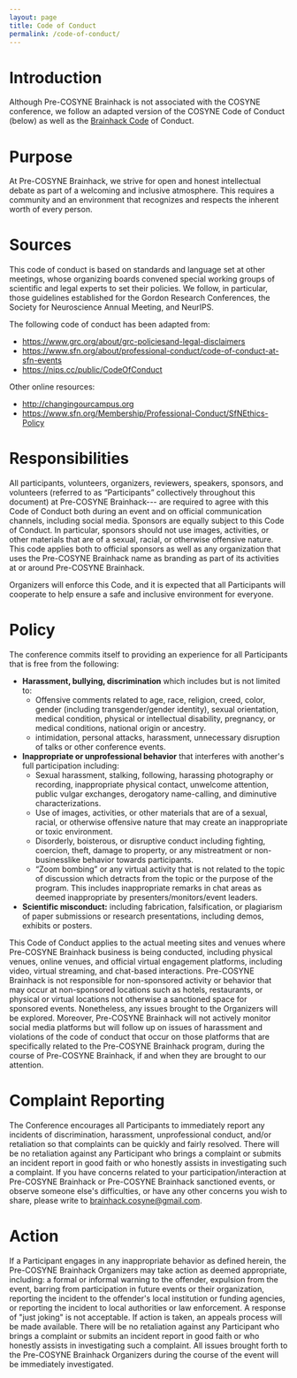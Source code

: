 ```yaml
---
layout: page
title: Code of Conduct
permalink: /code-of-conduct/
---
```


Introduction
============

Although Pre-COSYNE Brainhack is not associated with the COSYNE conference, we follow an adapted version of the COSYNE Code of Conduct (below) as well as the [Brainhack Code](https://brainhack.org/code-of-conduct) of Conduct.

Purpose
=======

At Pre-COSYNE Brainhack, we strive for open and honest intellectual debate as part of a welcoming and inclusive atmosphere. This requires a community and an environment that recognizes and respects the inherent worth of every person.

Sources
=======

This code of conduct is based on standards and language set at other meetings, whose organizing boards convened special working groups of scientific and legal experts to set their policies. We follow, in particular, those guidelines established for the Gordon Research Conferences, the Society for Neuroscience Annual Meeting, and NeurIPS.

The following code of conduct has been adapted from:

* <https://www.grc.org/about/grc-policiesand-legal-disclaimers>
* <https://www.sfn.org/about/professional-conduct/code-of-conduct-at-sfn-events>
* <https://nips.cc/public/CodeOfConduct>

Other online resources:

* <http://changingourcampus.org>
* <https://www.sfn.org/Membership/Professional-Conduct/SfNEthics-Policy>

Responsibilities
================

All participants, volunteers, organizers, reviewers, speakers, sponsors, and volunteers (referred to as “Participants” collectively throughout this document) at Pre-COSYNE Brainhack--- are required to agree with this Code of Conduct both during an event and on official communication channels, including social media. Sponsors are equally subject to this Code of Conduct. In particular, sponsors should not use images, activities, or other materials that are of a sexual, racial, or otherwise offensive nature. This code applies both to official sponsors as well as any organization that uses the Pre-COSYNE Brainhack name as branding as part of its activities at or around Pre-COSYNE Brainhack.

Organizers will enforce this Code, and it is expected that all Participants will cooperate to help ensure a safe and inclusive environment for everyone.

Policy
======

The conference commits itself to providing an experience for all Participants that is free from the following:

* **Harassment, bullying, discrimination** which includes but is not limited to:
  * Offensive comments related to age, race, religion, creed, color, gender (including transgender/gender identity), sexual orientation, medical condition, physical or intellectual disability, pregnancy, or medical conditions, national origin or ancestry.
  * intimidation, personal attacks, harassment, unnecessary disruption of talks or other conference events.
* **Inappropriate or unprofessional behavior** that interferes with another's full participation including:
  * Sexual harassment, stalking, following, harassing photography or recording, inappropriate physical contact, unwelcome attention, public vulgar exchanges, derogatory name-calling, and diminutive characterizations.
  * Use of images, activities, or other materials that are of a sexual, racial, or otherwise offensive nature that may create an inappropriate or toxic environment.
  * Disorderly, boisterous, or disruptive conduct including fighting, coercion, theft, damage to property, or any mistreatment or non-businesslike behavior towards participants.
  * “Zoom bombing” or any virtual activity that is not related to the topic of discussion which detracts from the topic or the purpose of the program. This includes inappropriate remarks in chat areas as deemed inappropriate by presenters/monitors/event leaders.
* **Scientific misconduct:** including fabrication, falsification, or plagiarism of paper submissions or research presentations, including demos, exhibits or posters.

This Code of Conduct applies to the actual meeting sites and venues where Pre-COSYNE Brainhack business is being conducted, including physical venues, online venues, and official virtual engagement platforms, including video, virtual streaming, and chat-based interactions. Pre-COSYNE Brainhack is not responsible for non-sponsored activity or behavior that may occur at non-sponsored locations such as hotels, restaurants, or physical or virtual locations not otherwise a sanctioned space for sponsored events. Nonetheless, any issues brought to the Organizers will be explored. Moreover, Pre-COSYNE Brainhack will not actively monitor social media platforms but will follow up on issues of harassment and violations of the code of conduct that occur on those platforms that are specifically related to the Pre-COSYNE Brainhack program, during the course of Pre-COSYNE Brainhack, if and when they are brought to our attention.

Complaint Reporting
===================

The Conference encourages all Participants to immediately report any incidents of discrimination, harassment, unprofessional conduct, and/or retaliation so that complaints can be quickly and fairly resolved. There will be no retaliation against any Participant who brings a complaint or submits an incident report in good faith or who honestly assists in investigating such a complaint. If you have concerns related to your participation/interaction at Pre-COSYNE Brainhack or Pre-COSYNE Brainhack sanctioned events, or observe someone else's difficulties, or have any other concerns you wish to share, please write to <brainhack.cosyne@gmail.com>.

Action
======

If a Participant engages in any inappropriate behavior as defined herein, the Pre-COSYNE Brainhack Organizers may take action as deemed appropriate, including: a formal or informal warning to the offender, expulsion from the event, barring from participation in future events or their organization, reporting the incident to the offender's local institution or funding agencies, or reporting the incident to local authorities or law enforcement. A response of "just joking" is not acceptable. If action is taken, an appeals process will be made available. There will be no retaliation against any Participant who brings a complaint or submits an incident report in good faith or who honestly assists in investigating such a complaint. All issues brought forth to the Pre-COSYNE Brainhack Organizers during the course of the event will be immediately investigated.
